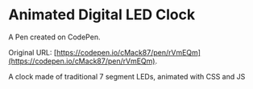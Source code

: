 # Animated Digital LED Clock

A Pen created on CodePen.

Original URL: [https://codepen.io/cMack87/pen/rVmEQm](https://codepen.io/cMack87/pen/rVmEQm).

A clock made of traditional 7 segment LEDs, animated with CSS and JS